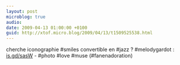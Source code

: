 ```yaml
---
layout: post
microblog: true
audio: 
date: 2009-04-13 01:00:00 +0100
guid: http://xtof.micro.blog/2009/04/13/t1509525538.html
---
```

cherche iconographie #smiles convertible en #jazz ? #melodygardot :  [is.gd/sasW](http://is.gd/sasW) - #photo #love #muse  (#fanenadoration)
